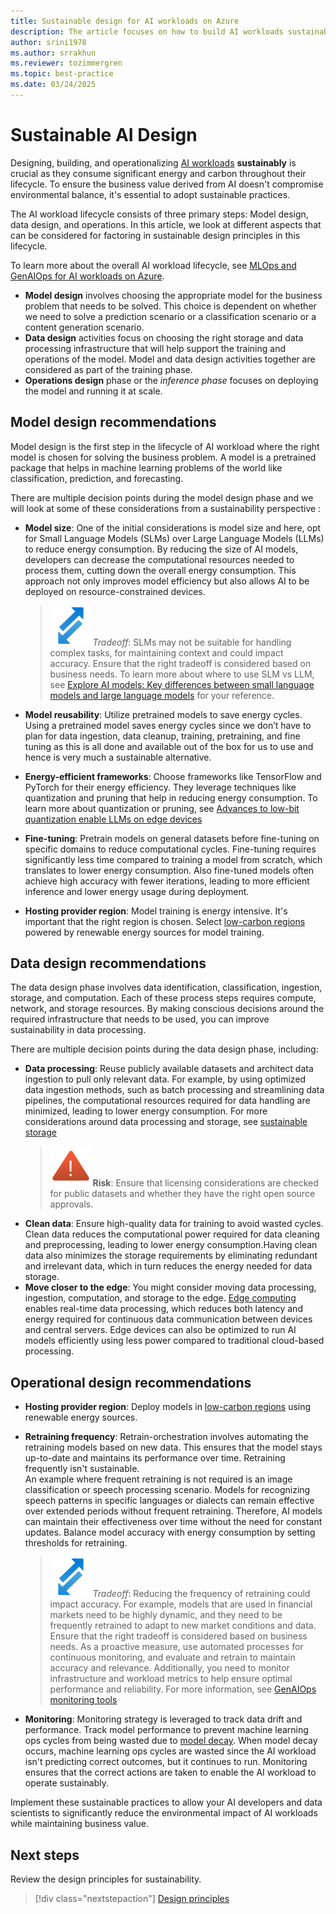 ```yaml
---
title: Sustainable design for AI workloads on Azure
description: The article focuses on how to build AI workloads sustainably and aims to provide specific guidance to the reader on various measures that can be taken during the  software development phases.
author: srini1978
ms.author: srrakhun
ms.reviewer: tozimmergren
ms.topic: best-practice
ms.date: 03/24/2025
---
```


# Sustainable AI Design

Designing, building, and operationalizing [AI workloads](/azure/well-architected/ai/) **sustainably** is crucial as they consume significant energy and carbon throughout their lifecycle. To ensure the business value derived from AI doesn't compromise environmental balance, it's essential to adopt sustainable practices.

The AI workload lifecycle consists of three primary steps: Model design, data design, and operations. In this article, we look at different  aspects that can be considered for factoring in sustainable design principles in this lifecycle.

To learn more about the overall AI workload lifecycle, see [MLOps and GenAIOps for AI workloads on Azure](/azure/well-architected/ai/mlops-genaiops).

- **Model design** involves choosing the appropriate model for the business problem that needs to be solved. This choice is dependent on whether we need to solve a prediction scenario or a classification scenario or a content generation scenario.
- **Data design** activities focus on choosing the right storage and data processing infrastructure that will help support the training and operations of the model. Model and data design activities together are considered as part of the training phase.
- **Operations design** phase or the _inference phase_ focuses on deploying the model and running it at scale.

## Model design recommendations

Model design is the first step in the lifecycle of AI workload where the right model is chosen for solving the business problem. A model is a pretrained package that helps in machine learning problems of the world like classification, prediction, and forecasting.

There are multiple decision points during the model design phase and we will look at some of these considerations from a sustainability perspective :

- **Model size**: One of the initial considerations is model size and here, opt for Small Language Models (SLMs) over Large Language Models (LLMs) to reduce energy consumption.
  By reducing the size of AI models, developers can decrease the computational resources needed to process them, cutting down the overall energy consumption. This approach not only improves model efficiency but also allows AI to be deployed on resource-constrained devices.
  > ![Tradeoff icon](../_images/trade-off.svg) _Tradeoff_:  SLMs may not be suitable for handling complex tasks, for maintaining context and could impact accuracy. Ensure that the right tradeoff is considered based on business needs. To learn more about where to use SLM vs LLM, see [Explore AI models: Key differences between small language models and large language models](https://www.microsoft.com/microsoft-cloud/blog/2024/11/11/explore-ai-models-key-differences-between-small-language-models-and-large-language-models/) for your reference.

- **Model reusability**: Utilize pretrained models to save energy cycles.
  Using a pretrained model saves energy cycles since we don’t have to plan for data ingestion, data cleanup, training, pretraining, and fine tuning as this is all done and available out of the box for us to use and hence is very much a sustainable alternative.

- **Energy-efficient frameworks**: Choose frameworks like TensorFlow and PyTorch for their energy efficiency. They leverage techniques like quantization and pruning that help in reducing energy consumption. To learn more about quantization or pruning, see [Advances to low-bit quantization enable LLMs on edge devices](https://www.microsoft.com/en-us/research/blog/advances-to-low-bit-quantization-enable-llms-on-edge-devices/)

- **Fine-tuning**: Pretrain models on general datasets before fine-tuning on specific domains to reduce computational cycles. Fine-tuning requires significantly less time compared to training a model from scratch, which translates to lower energy consumption. Also fine-tuned models often achieve high accuracy with fewer iterations, leading to more efficient inference and lower energy usage during deployment.

- **Hosting provider region**: Model training is energy intensive. It's important that the right region is chosen. Select [low-carbon regions](/azure/well-architected/sustainability/sustainability-application-platform#deploy-to-low-carbon-regions) powered by renewable energy sources for model training.

## Data design recommendations

The data design phase involves data identification, classification, ingestion, storage, and computation. Each of these process steps requires compute, network, and storage resources. By making conscious decisions around the required infrastructure that needs to be used, you can improve sustainability in data processing.

There are multiple decision points during the data design phase, including:

- **Data processing**: Reuse publicly available datasets and architect data ingestion to pull only relevant data. For example, by using optimized data ingestion methods, such as batch processing and streamlining data pipelines, the computational resources required for data handling are minimized, leading to lower energy consumption. For more considerations around data processing and storage, see [sustainable storage](/azure/well-architected/sustainability/sustainability-storage)  
  > ![Risk icon](../_images/risk.svg) **Risk**: Ensure that licensing considerations are checked for public datasets and whether they have the right open source approvals.
- **Clean data**: Ensure high-quality data for training to avoid wasted cycles. Clean data reduces the computational power required for data cleaning and preprocessing, leading to lower energy consumption.Having clean data also minimizes the storage requirements by eliminating redundant and irrelevant data, which in turn reduces the energy needed for data storage.
- **Move closer to the edge**: You might consider moving data processing, ingestion, computation, and storage to the edge. [Edge computing](https://www.microsoft.com/research/articles/improve-edge-device-ai-efficiency/) enables real-time data processing, which reduces both latency and energy required for continuous data communication between devices and central servers. Edge devices can also be optimized to run AI models efficiently using less power compared to traditional cloud-based processing.

## Operational design recommendations

- **Hosting provider region**: Deploy models in [low-carbon regions](/azure/well-architected/sustainability/sustainability-application-platform#deploy-to-low-carbon-regions) using renewable energy sources.

- **Retraining frequency**: Retrain-orchestration involves automating the retraining models based on new data.
  This ensures that the model stays up-to-date and maintains its performance over time. Retraining frequently isn't sustainable.  
    An example where frequent retraining is not required is an image classification or speech processing scenario. Models for recognizing speech patterns in specific languages or dialects can remain effective over extended periods without frequent retraining. Therefore, AI models can maintain their effectiveness over time without the need for constant updates. Balance model accuracy with energy consumption by setting thresholds for retraining.
  > ![Tradeoff icon](../_images/trade-off.svg) _Tradeoff_: Reducing the frequency of retraining could impact accuracy. For example, models that are used in financial markets need to be highly dynamic, and they need to be frequently retrained to adapt to new market conditions and data. Ensure that the right tradeoff is considered based on business needs. As a proactive measure, use automated processes for continuous monitoring, and evaluate and retrain to maintain accuracy and relevance. Additionally, you need to monitor infrastructure and workload metrics to help ensure optimal performance and reliability. For more information, see [GenAIOps monitoring tools](/azure/well-architected/ai/mlops-genaiops#monitoring)

- **Monitoring**: Monitoring strategy is leveraged to track data drift and performance. Track model performance to prevent machine learning ops cycles from being wasted due to [model decay](/azure/well-architected/ai/test#prevent-model-decay). When model decay occurs, machine learning ops cycles are wasted since the AI workload isn't predicting correct outcomes, but it continues to run. Monitoring ensures that the correct actions are taken to enable the AI workload to operate sustainably.

Implement these sustainable practices to allow your AI developers and data scientists to significantly reduce the environmental impact of AI workloads while maintaining business value.  

## Next steps

Review the design principles for sustainability.

> [!div class="nextstepaction"]
> [Design principles](sustainability-design-principles.md)
